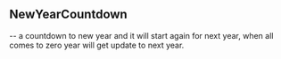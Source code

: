 ## NewYearCountdown
-- a countdown to new year and it will start again for next year, when all comes to zero year will get update to next year.